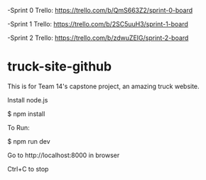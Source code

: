 -Sprint 0 Trello: https://trello.com/b/QmS663Z2/sprint-0-board

-Sprint 1 Trello: https://trello.com/b/2SC5uuH3/sprint-1-board

-Sprint 2 Trello: https://trello.com/b/zdwuZEIG/sprint-2-board

# truck-site-github
This is for Team 14's capstone project, an amazing truck website.

Install node.js

$ npm install 


To Run:

$ npm run dev

Go to http://localhost:8000 in browser

Ctrl+C to stop
